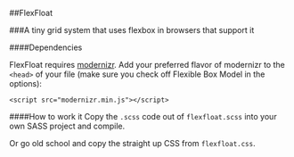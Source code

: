 ##FlexFloat

###A tiny grid system that uses flexbox in browsers that support it

####Dependencies

FlexFloat requires [modernizr](http://modernizr.com/download/).  Add your preferred flavor of modernizr to the `<head>` of your file (make sure you check off Flexible Box Model in the options):

```
<script src="modernizr.min.js"></script>
```

####How to work it
Copy the `.scss` code out of `flexfloat.scss` into your own SASS project and compile.

Or go old school and copy the straight up CSS from `flexfloat.css`.


